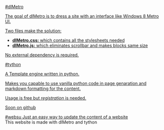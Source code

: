 
<a href="{{ website.getPageById('dlMetro').link }}">
<div class="c2-all-size last">
<div class="cell">
#dlMetro

The goal of dlMetro is to dress a site with an interface like Windows 8 Metro UI.

Two files make the solution:

- **dlMetro.css:** which contains all the stylesheets needed
- **dlMetro.js:** which eliminates scrollbar and makes blocks same size

No external dependency is required.
</div>
</div> 
</a>  



<a href="{{ website.getPageById('tython').link }}">
<div class="c2-all-size last">
<div class="cell">
#tython

A Template engine written in python.

Makes you capable to use vanilla python code in page genaration and markdown formatting for the content.

Usage is free but *registration* is needed.
                
Soon on github
</div>
</div> 
</a>  




<a href="{{ website.getPageById('websu').link }}">
<div class="c2-all-size last">
<div class="cell">
#websu
Just an easy way to update the content of a website
</div>
</div> 
</a>  


<div class="c6-all-size last">
<div class="cell made-with">
This website is made with dlMetro and tython
</div>
</div>

